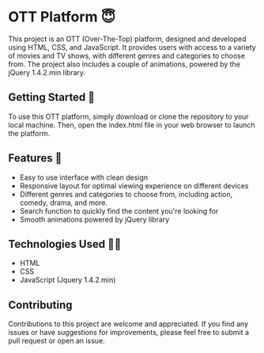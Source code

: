 
# OTT Platform 😇

This project is an OTT (Over-The-Top) platform, designed and developed using HTML, CSS, and JavaScript. It provides users with access to a variety of movies and TV shows, with different genres and categories to choose from. The project also includes a couple of animations, powered by the jQuery 1.4.2.min library.




## Getting Started 🏁

To use this OTT platform, simply download or clone the repository to your local machine. Then, open the index.html file in your web browser to launch the platform.

## Features 👀

* Easy to use interface with clean design
* Responsive layout for optimal viewing experience on different devices
* Different genres and categories to choose from, including action, comedy, drama, and more.
* Search function to quickly find the content you're looking for
* Smooth animations powered by jQuery library
## Technologies Used 👨‍💻

* HTML 
* CSS 
* JavaScript (Jquery 1.4.2.min)

## Contributing

Contributions to this project are welcome and appreciated. If you find any issues or have suggestions for improvements, please feel free to submit a pull request or open an issue.





